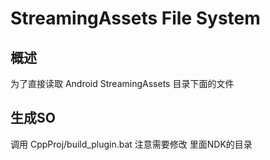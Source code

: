 # StreamingAssets File System

## 概述
为了直接读取 Android StreamingAssets 目录下面的文件

## 生成SO
调用 CppProj/build_plugin.bat
注意需要修改 里面NDK的目录
